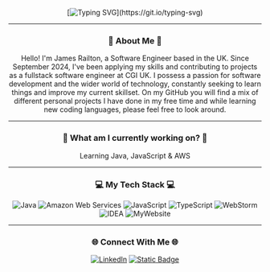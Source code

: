 <div align="center">

[![Typing SVG](https://readme-typing-svg.demolab.com?font=Jersey+15&size=40&duration=700&color=00A86B&center=true&multiline=true&repeat=false&width=500&height=200&lines=Hello;My+name+is+James+Railton;And;Welcome+to+my+GitHub!!!)](https://git.io/typing-svg)

---

### 🧑 About Me 🧑

Hello! I'm James Railton, a Software Engineer based in the UK. Since September 2024, I've been applying my skills and contributing to projects as a fullstack software engineer at CGI UK. I possess a passion for software development and the wider world of technology, constantly seeking to learn things and improve my current skillset. On my GitHub you will find a mix of different personal projects I have done in my free time and while learning new coding languages, please feel free to look around.

---

### 📖 What am I currently working on? 📖

Learning Java, JavaScript & AWS

---

### 💻 My Tech Stack 💻

![Java](https://img.shields.io/badge/Java-E02027?style=for-the-badge&logo=openjdk&logoColor=FFFFFF)
![Amazon Web Services](https://img.shields.io/badge/Amazon%20Web%20Services-232F3E?style=for-the-badge&logo=Amazon+Web+Services&logoColor=FFFFFF)
![JavaScript](https://img.shields.io/badge/JavaScript-222222?style=for-the-badge&logo=JavaScript&logoColor=F7DF1E)
![TypeScript](https://img.shields.io/badge/TypeScript-3178C6?style=for-the-badge&logo=TypeScript&logoColor=FFFFFF)
![WebStorm](https://img.shields.io/badge/WebStorm-000000?style=for-the-badge&logo=WebStorm&logoColor=FFFFFF)
![IDEA](https://img.shields.io/badge/IntelliJ%20IDEA-000000?style=for-the-badge&logo=IntelliJ+IDEA&logoColor=FFFFFF)
![MyWebsite](https://img.shields.io/badge/Visual%20Studio%20Code-blue?style=for-the-badge)


---

### 🌐 Connect With Me 🌐

[![LinkedIn](https://img.shields.io/badge/linkedin-%231E77B5.svg?&style=for-the-badge&logo=linkedin&logoColor=white)](https://www.linkedin.com/in/JamesRailton/)
[![Static Badge](https://img.shields.io/badge/my%20website-black?style=for-the-badge)](https://jamesrailton.github.io/)


</div>
